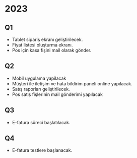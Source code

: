 # 2023 
## Q1
- Tablet sipariş ekranı geliştirilecek.
- Fiyat listesi oluşturma ekranı.
- Pos için kasa fişini mail olarak gönder.
## Q2
- Mobil uygulama yapilacak
- Müşteri ile iletişim ve hata bildirim paneli online yapılacak.
- Satış raporları geliştirilecek.
- Pos satış fişlerinin mail gönderimi yapılacak
## Q3
- E-fatura süreci başlatılacak.
## Q4
- E-fatura testlere başlanacak.